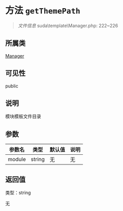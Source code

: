 # 方法 `getThemePath`

> *文件信息* suda\template\Manager.php: 222~226

## 所属类 

[Manager](../Manager.md)

## 可见性

public

## 说明

模块模板文件目录


## 参数


| 参数名 | 类型 | 默认值 | 说明 |
|--------|-----|-------|-------|
| module |  string | 无 | 无 |



## 返回值

类型：string

无

